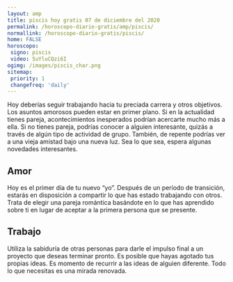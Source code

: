 ```yaml
---
layout: amp
title: piscis hoy gratis 07 de diciembre del 2020 
permalink: /horoscopo-diario-gratis/amp/piscis/
normallink: /horoscopo-diario-gratis/piscis/
home: FALSE
horoscopo:
 signo: piscis
 video: 5uYluCQzi6I
ogimg: /images/piscis_char.png
sitemap:
 priority: 1
 changefreq: 'daily'
---
```



Hoy deberías seguir trabajando hacia tu preciada carrera y otros objetivos. Los asuntos amorosos pueden estar en primer plano. Si en la actualidad tienes pareja, acontecimientos inesperados podrían acercarte mucho más a ella. Si no tienes pareja, podrías conocer a alguien interesante, quizás a través de algún tipo de actividad de grupo. También, de repente podrías ver a una vieja amistad bajo una nueva luz. Sea lo que sea, espera algunas novedades interesantes.

## Amor

Hoy es el primer día de tu nuevo “yo”. Después de un período de transición, estarás en disposición a compartir lo que has estado trabajando con otros. Trata de elegir una pareja romántica basándote en lo que has aprendido sobre ti en lugar de aceptar a la primera persona que se presente.

## Trabajo

Utiliza la sabiduría de otras personas para darle el impulso final a un proyecto que deseas terminar pronto. Es posible que hayas agotado tus propias ideas. Es momento de recurrir a las ideas de alguien diferente. Todo lo que necesitas es una mirada renovada.